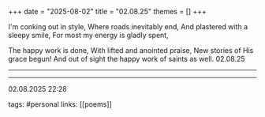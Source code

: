 +++
date = "2025-08-02"
title = "02.08.25"
themes = []
+++

I'm conking out in style,
Where roads inevitably end,
And plastered with a sleepy smile,
For most my energy is gladly spent,

The happy work is done,
With lifted and anointed praise,
New stories of His grace begun!
And out of sight the happy work of saints as well.
02.08.25

---



---

02.08.2025 22:28

tags: #personal
links: [[poems]]
